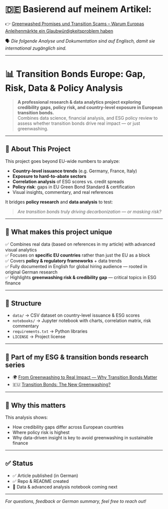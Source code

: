 # 🇩🇪 Basierend auf meinem Artikel:
👉 [Greenwashed Promises und Transition Scams – Warum Europas Anleihenmärkte ein Glaubwürdigkeitsproblem haben](https://www.linkedin.com/pulse/greenwashed-promises-und-transition-scams-warum-saveeza-chaudhry--zx1xf)

🗣 *Die folgende Analyse und Dokumentation sind auf Englisch, damit sie international zugänglich sind.*

---

# 📊 Transition Bonds Europe: Gap, Risk, Data & Policy Analysis

> **A professional research & data analytics project exploring credibility gaps, policy risk, and country-level exposure in European transition bonds.**  
> Combines data science, financial analysis, and ESG policy review to assess whether transition bonds drive real impact — or just greenwashing.

---

## 📄 **About This Project**

This project goes beyond EU-wide numbers to analyze:
- **Country-level issuance trends** (e.g. Germany, France, Italy)
- **Exposure to hard-to-abate sectors**
- **Correlation analysis** of ESG scores vs. credit spreads
- **Policy risk**: gaps in EU Green Bond Standard & certification
- Visual insights, commentary, and real references

It bridges **policy research** and **data analysis** to test:  
> *Are transition bonds truly driving decarbonization — or masking risk?*

---

## 🧰 **What makes this project unique**
✅ Combines real data (based on references in my article) with advanced visual analytics  
✅ Focuses on **specific EU countries** rather than just the EU as a block  
✅ Covers **policy & regulatory frameworks** + data trends  
✅ Fully documented in English for global hiring audience — rooted in original German research  
✅ Highlights **greenwashing risk & credibility gap** — critical topics in ESG finance

---

## 📂 **Structure**

- `data/` → CSV dataset on country-level issuance & ESG scores
- `notebooks/` → Jupyter notebook with charts, correlation matrix, risk commentary
- `requirements.txt` → Python libraries
- `LICENSE` → Project license

---

## 🔗 **Part of my ESG & transition bonds research series**

- 🌍 [From Greenwashing to Real Impact — Why Transition Bonds Matter](https://github.com/Saveeza/transition-bonds-impact-analysis)
- 🇪🇺 [Transition Bonds: The New Greenwashing?](https://www.linkedin.com/pulse/transition-bonds-new-greenwashing-how-europes-bond-market-chaudhry--sqdvf)

---

## 🙌 **Why this matters**
This analysis shows:
- How credibility gaps differ across European countries
- Where policy risk is highest
- Why data-driven insight is key to avoid greenwashing in sustainable finance

---

## ✅ **Status**
- ✅ Article published (in German)
- ✅ Repo & README created
- 🔧 Data & advanced analysis notebook coming next

---

*For questions, feedback or German summary, feel free to reach out!*
